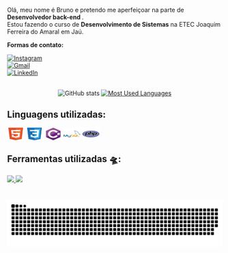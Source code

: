 <p align="left">
  Olá, meu nome é Bruno e pretendo me aperfeiçoar na parte de <strong>Desenvolvedor back-end </strong>.<br>
  Estou fazendo o curso de <strong>Desenvolvimento de Sistemas</strong> na ETEC Joaquim Ferreira do Amaral em Jaú.
</p>

<strong>Formas de contato:</strong>

[![Instagram](https://img.shields.io/badge/Instagram-E4405F?style=for-the-badge&logo=instagram&logoColor=white)](https://www.instagram.com/bruno_freitas.bjj/)  
[![Gmail](https://img.shields.io/badge/Gmail-D14836?style=for-the-badge&logo=gmail&logoColor=white)](mailto:brunootaviocostadefreitas@gmail.com)  
[![LinkedIn](https://img.shields.io/badge/LinkedIn-0077B5?style=for-the-badge&logo=linkedin&logoColor=white)](https://www.linkedin.com/in/bruno-freitas-620ba82b3/)


<div style="text-align: center;" align="center">

  <br>
  <img src="https://github-readme-stats-git-masterrstaa-rickstaa.vercel.app/api?username=BrunoFreitas09&hide_title=true&show_icons=true&include_all_commits=false&count_private=true&line_height=25&hide=issues&bg_color=282a36&title_color=ff79c6&text_color=f8f8f2&border_radius=3&border_color=bd93f9&icon_color=ff79c6&theme=dark" alt="GitHub stats">

  <a href="https://github.com/Brunofreitas09/github-readme-stats">
    <img src="https://github-readme-stats-git-masterrstaa-rickstaa.vercel.app/api/top-langs/?username=Brunofreitas09&line_height=10&card_width=290&layout=compact&hide_title=false&count_private=true&langs_count=4&show_icons=true&title_color=ff79c6&hide=html,scss,less&bg_color=282a36&text_color=f8f8f2&border_radius=3&border_color=bd93f9" alt="Most Used Languages">
  </a>

</div>

<strong><h2>Linguagens utilizadas:</h2></strong>

<div style="display: inline_block">
  
  <img align="center" alt="HTML" height="30" width="40" src="https://raw.githubusercontent.com/devicons/devicon/master/icons/html5/html5-original.svg">
  <img align="center" alt="CSS" height="30" width="40" src="https://raw.githubusercontent.com/devicons/devicon/master/icons/css3/css3-original.svg">
  <img align="center" alt="CSharp" height="30" width="40" src="https://raw.githubusercontent.com/devicons/devicon/master/icons/csharp/csharp-original.svg">
  <img align="center" alt="MySQL" height="30" width="40" src="https://raw.githubusercontent.com/devicons/devicon/master/icons/mysql/mysql-original-wordmark.svg">
  <img align="center" alt="PHP" height="30" width="40" src="https://raw.githubusercontent.com/devicons/devicon/master/icons/php/php-original.svg">
</div>

<h2><strong> Ferramentas utilizadas 🛸:</strong></h2>
<a href="https://skillicons.dev">
  <img src="https://skillicons.dev/icons?i=visualstudio,vscode,github" />
  <img src="https://skillicons.dev/icons?i=git" />
  
</a>



#

<picture align="center">
  <source media="(prefers-color-scheme: dark)" srcset="https://raw.githubusercontent.com/mari4souza/mari4souza/output/github-contribution-grid-snake-dark.svg">
  <source media="(prefers-color-scheme: light)" srcset="https://raw.githubusercontent.com/mari4souza/mari4souza/output/github-contribution-grid-snake-dark.svg">
  <img align="center" alt="github contribution grid snake animation" src="https://raw.githubusercontent.com/mari4souza/mari4souza/output/github-contribution-grid-snake.svg">
</picture>
